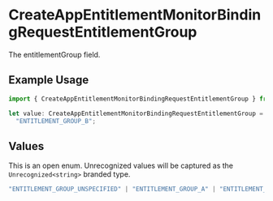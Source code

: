 # CreateAppEntitlementMonitorBindingRequestEntitlementGroup

The entitlementGroup field.

## Example Usage

```typescript
import { CreateAppEntitlementMonitorBindingRequestEntitlementGroup } from "conductorone-sdk-typescript/sdk/models/shared";

let value: CreateAppEntitlementMonitorBindingRequestEntitlementGroup =
  "ENTITLEMENT_GROUP_B";
```

## Values

This is an open enum. Unrecognized values will be captured as the `Unrecognized<string>` branded type.

```typescript
"ENTITLEMENT_GROUP_UNSPECIFIED" | "ENTITLEMENT_GROUP_A" | "ENTITLEMENT_GROUP_B" | Unrecognized<string>
```